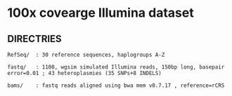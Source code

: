 # 100x covearge Illumina dataset #

## DIRECTRIES ## 

    RefSeq/  : 30 reference sequences, haplogroups A-Z

    fastq/   : 1100, wgsim simulated Illumina reads, 150bp long, basepair error=0.01 ; 43 heteroplasmies (35 SNPs+8 INDELS)

    bams/    : fastq reads aligned using bwa mem v0.7.17 , reference=rCRS
